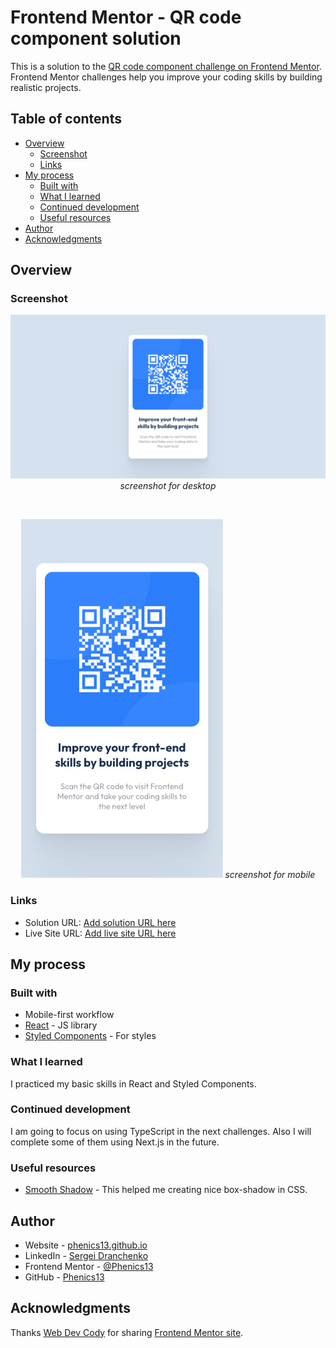 # Frontend Mentor - QR code component solution

This is a solution to the [QR code component challenge on Frontend Mentor](https://www.frontendmentor.io/challenges/qr-code-component-iux_sIO_H). Frontend Mentor challenges help you improve your coding skills by building realistic projects.

## Table of contents

- [Overview](#overview)
  - [Screenshot](#screenshot)
  - [Links](#links)
- [My process](#my-process)
  - [Built with](#built-with)
  - [What I learned](#what-i-learned)
  - [Continued development](#continued-development)
  - [Useful resources](#useful-resources)
- [Author](#author)
- [Acknowledgments](#acknowledgments)

## Overview

### Screenshot

<p align="center">
<img src="./solution/QR-code-desktop.png" alt="screenshot for desktop"/>
<i>screenshot for desktop</i>
</p>
<br/>
<p align="center">
<img src="./solution/QR-code-mobile.png" alt="screenshot for mobile"/>
<i>screenshot for mobile</i>
</p>

### Links

- Solution URL: [Add solution URL here](https://your-solution-url.com)
- Live Site URL: [Add live site URL here](https://your-live-site-url.com)

## My process

### Built with

- Mobile-first workflow
- [React](https://reactjs.org/) - JS library
- [Styled Components](https://styled-components.com/) - For styles

### What I learned

I practiced my basic skills in React and Styled Components.

### Continued development

I am going to focus on using TypeScript in the next challenges. Also I will complete some of them using Next.js in the future.

### Useful resources

- [Smooth Shadow](https://shadows.brumm.af/) - This helped me creating nice box-shadow in CSS.

## Author

- Website - [phenics13.github.io](https://phenics13.github.io/)
- LinkedIn - [Sergei Dranchenko](https://www.linkedin.com/in/sergei-dranchenko-93b800262/)
- Frontend Mentor - [@Phenics13](https://www.frontendmentor.io/profile/Phenics13)
- GitHub - [Phenics13](https://github.com/Phenics13)

## Acknowledgments

Thanks [Web Dev Cody](https://www.youtube.com/@WebDevCody) for sharing [Frontend Mentor site](https://www.frontendmentor.io/).

